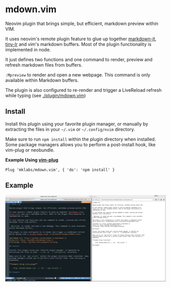 # mdown.vim

Neovim plugin that brings simple, but efficient, markdown preview within VIM.

It uses neovim's remote plugin feature to glue up together [markdown-it][],
[tiny-lr]() and vim's markdown buffers. Most of the plugin functionality is
implemented in node.

It just defines two functions and one command to render, preview and refresh
markdown files from buffers.

`:Mpreview` to render and open a new webpage. This command is only available
within Markdown buffers.

The plugin is also configured to re-render and trigger a LiveReload refresh
while typing (see [./plugin/mdown.vim](./tree/master/plugin/mdown.vim))

[markdown-it]: https://github.com/markdown-it/markdown-it
[tiny-lr]: https://github.com/mklabs/tiny-lr
[vim-plug]: https://github.com/junegunn/vim-plug

## Install

Install this plugin using your favorite plugin manager, or manually by
extracting the files in your `~/.vim` or `~/.config/nvim` directory.

Make sure to run `npm install` within the plugin directory when installed. Some
package managers allows you to perform a post-install hook, like vim-plug or
neobundle.

**Example Using [vim-plug]**

    Plug 'mklabs/mdown.vim', { 'do': 'npm install' }

## Example

![5s demo](./mdown.gif)
